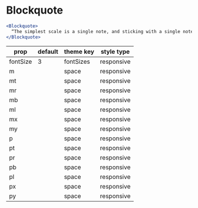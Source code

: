 # Blockquote

```.jsx
<Blockquote>
  “The simplest scale is a single note, and sticking with a single note draws more attention to other parameters, such as rhythm and inflection.”
</Blockquote>
```

prop | default | theme key | style type
---|---|---|---
fontSize | 3 | fontSizes | responsive
m |  | space | responsive
mt |  | space | responsive
mr |  | space | responsive
mb |  | space | responsive
ml |  | space | responsive
mx |  | space | responsive
my |  | space | responsive
p |  | space | responsive
pt |  | space | responsive
pr |  | space | responsive
pb |  | space | responsive
pl |  | space | responsive
px |  | space | responsive
py |  | space | responsive